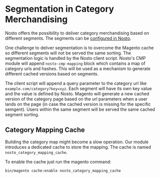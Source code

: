 # Segmentation in Category Merchandising

Nosto offers the possibility to deliver category merchandising based on different segments. The segments can be [configured in Nosto](https://help.nosto.com/en/articles/3067796-segmentation-targeting-options).

One challenge to deliver segmentation is to overcome the Magento cache so different segments will not be served the same sorting. 
The segmentation logic is handled by the Nosto client script. Nosto's CMP module will append `nosto-cmp-mapping` block which contains a map of category urls and hashes. 
This will be used as a mechanism to generate different cached versions based on segments. 

The client script will append a query parameter to the category url like `example.com/category?key=xyz`. Each segment will have its own key value and the value is defined by Nosto. Magento will generate a new cached version of the category page based on the url parameters when a user lands on the page (in case the cached version is missing for the specific semgent).
Users within the same segment will be served the same cached segment sorting. 

## Category Mapping Cache

Building the category map might become a slow operation. Our module introduces a dedicated cache to store the mapping. 
The cache is named `nosto_category_mapping_cache`. 

To enable the cache just run the magento command:
```commandline
bin/magento cache:enable nosto_category_mapping_cache
```
